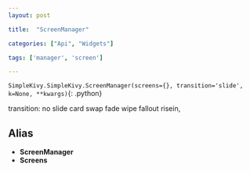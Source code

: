```yaml
---
layout: post

title:  "ScreenManager"

categories: ["Api", "Widgets"]

tags: ['manager', 'screen']

---
```

`SimpleKivy.SimpleKivy.ScreenManager(screens={}, transition='slide', k=None, **kwargs)`{: .python}


transition: no slide card swap fade wipe fallout risein,


## Alias
- **ScreenManager**
- **Screens**
